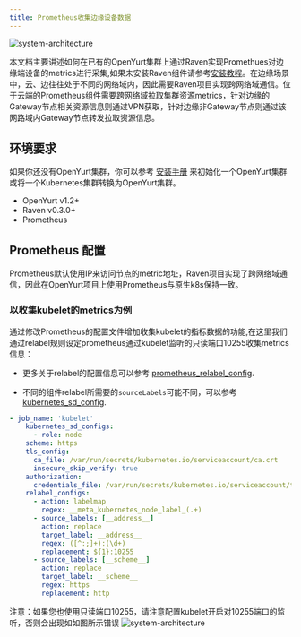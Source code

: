 ```yaml
---
title: Prometheus收集边缘设备数据
---
```


![system-architecture](../../../../../../static/img/docs/core-concepts/prometheus-based-raven.png)

本文档主要讲述如何在已有的OpenYurt集群上通过Raven实现Promethues对边缘端设备的metrics进行采集,如果未安装Raven组件请参考[安装教程](../../installation/manually-setup.md)。在边缘场景中，云、边往往处于不同的网络域内，因此需要Raven项目实现跨网络域通信。位于云端的Prometheus组件需要跨网络域拉取集群资源metrics，针对边缘的Gateway节点相关资源信息则通过VPN获取，针对边缘非Gateway节点则通过该网路域内Gateway节点转发拉取资源信息。

## 环境要求
如果你还没有OpenYurt集群，你可以参考 [安装手册](../../installation/summary.md) 来初始化一个OpenYurt集群或将一个Kubernetes集群转换为OpenYurt集群。
- OpenYurt v1.2+
- Raven v0.3.0+
- Prometheus




## Prometheus 配置

Prometheus默认使用IP来访问节点的metric地址，Raven项目实现了跨网络域通信，因此在OpenYurt项目上使用Prometheus与原生k8s保持一致。
### 以收集kubelet的metrics为例
通过修改Prometheus的配置文件增加收集kubelet的指标数据的功能,在这里我们通过relabel规则设定prometheus通过kubelet监听的只读端口10255收集metrics信息：


- 更多关于relabel的配置信息可以参考 [prometheus_relabel_config](https://prometheus.io/docs/prometheus/latest/configuration/configuration/#relabel_config).

- 不同的组件relabel所需要的`sourceLabels`可能不同，可以参考[kubernetes_sd_config](https://prometheus.io/docs/prometheus/latest/configuration/configuration/#kubernetes_sd_config).
```yaml
- job_name: 'kubelet'
    kubernetes_sd_configs:
      - role: node
    scheme: https
    tls_config:
      ca_file: /var/run/secrets/kubernetes.io/serviceaccount/ca.crt
      insecure_skip_verify: true
    authorization:
      credentials_file: /var/run/secrets/kubernetes.io/serviceaccount/token
    relabel_configs:
      - action: labelmap
        regex: __meta_kubernetes_node_label_(.+)
      - source_labels: [__address__]
        action: replace
        target_label: __address__
        regex: ([^:;]+):(\d+)
        replacement: ${1}:10255
      - source_labels: [__scheme__]
        action: replace
        target_label: __scheme__
        regex: https
        replacement: http
```
注意：如果您也使用只读端口10255，请注意配置kubelet开启对10255端口的监听，否则会出现如如图所示错误
![system-architecture](../../../../../../static/img/docs/core-concepts/prometheus-test.png)


